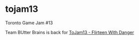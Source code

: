 # tojam13
Toronto Game Jam #13

Team BUtter Brains is back for [ToJam13 - Flirteen With Danger](http://www.tojam.ca/)
